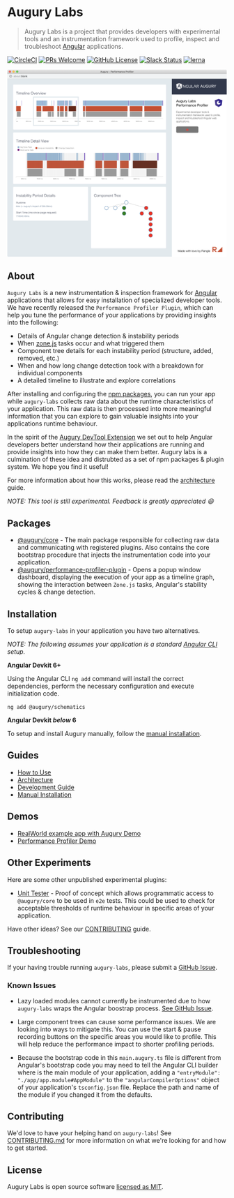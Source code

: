 # Augury Labs

> Augury Labs is a project that provides developers with experimental tools and an instrumentation
> framework used to profile, inspect and troubleshoot [Angular](https://angular.io) applications.

[![CircleCI](https://circleci.com/gh/rangle/augury-labs.svg?style=svg&circle-token=3b4d4e15a644445f9bf5d449fa5746ba774bfcdf)](https://circleci.com/gh/rangle/augury-labs) [![PRs Welcome](https://img.shields.io/badge/PRs-welcome-brightgreen.svg?style=flat-square)](http://makeapullrequest.com) [![GitHub License](https://img.shields.io/badge/license-MIT-blue.svg?style=flat-square)](./LICENSE) [![Slack Status](https://augury-slack.herokuapp.com/badge.svg)](https://augury-slack.herokuapp.com) [![lerna](https://img.shields.io/badge/maintained%20with-lerna-cc00ff.svg)](https://lernajs.io/)

![Angular Performance Profiler](screenshot.png 'Angular Performance Profiler')

## About

`Augury Labs` is a new instrumentation & inspection framework for [Angular](https://angular.io/)
applications that allows for easy installation of specialized developer tools. We have recently
released the `Performance Profiler Plugin`, which can help you tune the performance of your
applications by providing insights into the following:

- Details of Angular change detection & instability periods
- When [zone.js](https://github.com/angular/zone.js) tasks occur and what triggered them
- Component tree details for each instability period (structure, added, removed, etc.)
- When and how long change detection took with a breakdown for individual components
- A detailed timeline to illustrate and explore correlations

After installing and configuring the [npm packages](https://www.npmjs.com/org/augury/), you can run
your app while `augury-labs` collects raw data about the runtime characteristics of your application.
This raw data is then processed into more meaningful information that you can explore to gain
valuable insights into your applications runtime behaviour.

In the spirit of the [Augury DevTool Extension](https://github.com/rangle/augury/) we set out to
help Angular developers better understand how their applications are running and provide insights
into how they can make them better. Augury labs is a culmination of these idea and distrubted as a
set of npm packages & plugin system. We hope you find it useful!

For more information about how this works, please read the [architecture](docs/architecture.md)
guide.

_NOTE: This tool is still experimental. Feedback is greatly appreciated :smile:_

## Packages

- [@augury/core](https://www.npmjs.com/package/@augury/core) - The main package responsible for
  collecting raw data and communicating with registered plugins. Also contains the core bootstrap
  procedure that injects the instrumentation code into your application.
- [@augury/performance-profiler-plugin](https://www.npmjs.com/package/@augury/performance-profiler-plugin) -
  Opens a popup window dashboard, displaying the execution of your app as a timeline graph,
  showing the interaction between `Zone.js` tasks, Angular's stability cycles & change detection.

## Installation

To setup `augury-labs` in your application you have two alternatives.

_NOTE: The following assumes your application is a standard [Angular CLI](https://cli.angular.io/) setup._

**Angular Devkit 6+**

Using the Angular CLI `ng add` command will install the correct dependencies, perform the necessary configuration and execute initialization code.

```
ng add @augury/schematics
```

**Angular Devkit _below_ 6**

To setup and install Augury manually, follow the [manual installation](docs/manual-installation.md).

## Guides

- [How to Use](docs/how-to-use.md)
- [Architecture](docs/architecture.md)
- [Development Guide](docs/development-guide.md)
- [Manual Installation](docs/manual-installation.md)

## Demos

- [RealWorld example app with Augury Demo](https://github.com/rangle/angular-realworld-example-app-with-augury/)
- [Performance Profiler Demo](demos/README.md)

## Other Experiments

Here are some other unpublished experimental plugins:

- [Unit Tester](packages/plugins/unit-tester) - Proof of concept which allows programmatic access
  to `@augury/core` to be used in `e2e` tests. This could be used to check for acceptable
  thresholds of runtime behaviour in specific areas of your application.

Have other ideas? See our [CONTRIBUTING](CONTRIBUTING.md) guide.

## Troubleshooting

If your having trouble running `augury-labs`, please submit a [GitHub Issue](https://github.com/rangle/augury-labs/issues).

### Known Issues

- Lazy loaded modules cannot currently be instrumented due to how `augury-labs` wraps the Angular
  boostrap process. [See GitHub Issue](https://github.com/rangle/augury-labs/issues/28).

- Large component trees can cause some performance issues. We are looking into ways to mitigate
  this. You can use the start & pause recording buttons on the specific areas you would like to
  profile. This will help reduce the performance impact to shorter profiling periods.

- Because the bootstrap code in this `main.augury.ts` file is different from Angular's bootstrap
  code you may need to tell the Angular CLI builder where is the main module of your application,
  adding a `"entryModule": "./app/app.module#AppModule"` to the `"angularCompilerOptions"` object
  of your application's `tsconfig.json` file. Replace the path and name of the module if you
  changed it from the defaults.

## Contributing

We'd love to have your helping hand on `augury-labs`! See [CONTRIBUTING.md](CONTRIBUTING.md) for
more information on what we're looking for and how to get started.

## License

Augury Labs is open source software [licensed as MIT](LICENSE).
